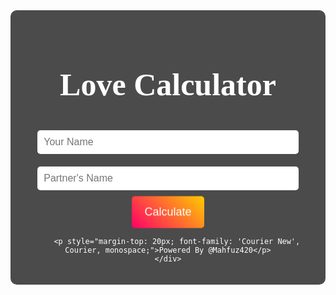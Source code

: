 
<!DOCTYPE html>
<html lang="en">
<head>
    <meta charset="UTF-8">
    <meta name="viewport" content="width=device-width, initial-scale=1.0">
    <title>Love Calculator</title>
    <style>
        body {
            background-image: url('https://i.ibb.co.com/Z6gbQwn/images-18.jpg');
            background-size: cover;
            color: #fff;
            font-family: Arial, sans-serif;
            text-align: center;
            padding: 50px;
        }
        .container {
            max-width: 500px;
            margin: auto;
            padding: 20px;
            background: rgba(0, 0, 0, 0.7);
            border-radius: 10px;
        }
        input {
            width: 90%;
            padding: 10px;
            margin: 10px 0;
            border: none;
            border-radius: 5px;
            font-size: 16px;
        }
        button {
            background: linear-gradient(45deg, #ff0066, #ffcc00);
            color: #fff;
            border: none;
            padding: 15px 20px;
            font-size: 18px;
            border-radius: 5px;
            cursor: pointer;
            animation: bounce 1.5s infinite;
        }
        button:hover {
            background: linear-gradient(45deg, #ffcc00, #ff0066);
        }
        @keyframes bounce {
            0%, 100% {
                transform: translateY(0);
            }
            50% {
                transform: translateY(-10px);
            }
        }
        h1 {
            font-family: 'Brush Script MT', cursive;
            font-size: 50px;
        }
        p.result {
            font-size: 24px;
            font-weight: bold;
        }
    </style>
</head>
<body>
    <div class="container">
        <h1>Love Calculator</h1>
        <form method="post">
            <input type="text" name="name1" placeholder="Your Name" required>
            <input type="text" name="name2" placeholder="Partner's Name" required>
            <button type="submit">Calculate</button>
        </form>

        
        <p style="margin-top: 20px; font-family: 'Courier New', Courier, monospace;">Powered By @Mahfuz420</p>
    </div>
</body>
</html>
